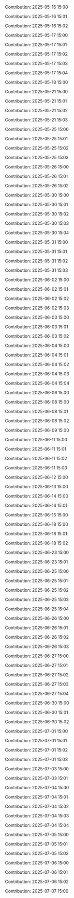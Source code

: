 Contribution: 2025-05-16 15:00

Contribution: 2025-05-16 15:01

Contribution: 2025-05-16 15:02

Contribution: 2025-05-17 15:00

Contribution: 2025-05-17 15:01

Contribution: 2025-05-17 15:02

Contribution: 2025-05-17 15:03

Contribution: 2025-05-17 15:04

Contribution: 2025-05-18 15:00

Contribution: 2025-05-21 15:00

Contribution: 2025-05-21 15:01

Contribution: 2025-05-21 15:02

Contribution: 2025-05-21 15:03

Contribution: 2025-05-25 15:00

Contribution: 2025-05-25 15:01

Contribution: 2025-05-25 15:02

Contribution: 2025-05-25 15:03

Contribution: 2025-05-26 15:00

Contribution: 2025-05-26 15:01

Contribution: 2025-05-26 15:02

Contribution: 2025-05-30 15:00

Contribution: 2025-05-30 15:01

Contribution: 2025-05-30 15:02

Contribution: 2025-05-30 15:03

Contribution: 2025-05-30 15:04

Contribution: 2025-05-31 15:00

Contribution: 2025-05-31 15:01

Contribution: 2025-05-31 15:02

Contribution: 2025-05-31 15:03

Contribution: 2025-06-02 15:00

Contribution: 2025-06-02 15:01

Contribution: 2025-06-02 15:02

Contribution: 2025-06-02 15:03

Contribution: 2025-06-03 15:00

Contribution: 2025-06-03 15:01

Contribution: 2025-06-03 15:02

Contribution: 2025-06-04 15:00

Contribution: 2025-06-04 15:01

Contribution: 2025-06-04 15:02

Contribution: 2025-06-04 15:03

Contribution: 2025-06-04 15:04

Contribution: 2025-06-06 15:00

Contribution: 2025-06-08 15:00

Contribution: 2025-06-08 15:01

Contribution: 2025-06-08 15:02

Contribution: 2025-06-09 15:00

Contribution: 2025-06-11 15:00

Contribution: 2025-06-11 15:01

Contribution: 2025-06-11 15:02

Contribution: 2025-06-11 15:03

Contribution: 2025-06-12 15:00

Contribution: 2025-06-13 15:00

Contribution: 2025-06-14 15:00

Contribution: 2025-06-14 15:01

Contribution: 2025-06-15 15:00

Contribution: 2025-06-18 15:00

Contribution: 2025-06-18 15:01

Contribution: 2025-06-18 15:02

Contribution: 2025-06-23 15:00

Contribution: 2025-06-23 15:01

Contribution: 2025-06-25 15:00

Contribution: 2025-06-25 15:01

Contribution: 2025-06-25 15:02

Contribution: 2025-06-25 15:03

Contribution: 2025-06-25 15:04

Contribution: 2025-06-26 15:00

Contribution: 2025-06-26 15:01

Contribution: 2025-06-26 15:02

Contribution: 2025-06-26 15:03

Contribution: 2025-06-27 15:00

Contribution: 2025-06-27 15:01

Contribution: 2025-06-27 15:02

Contribution: 2025-06-27 15:03

Contribution: 2025-06-27 15:04

Contribution: 2025-06-30 15:00

Contribution: 2025-06-30 15:01

Contribution: 2025-06-30 15:02

Contribution: 2025-07-01 15:00

Contribution: 2025-07-01 15:01

Contribution: 2025-07-01 15:02

Contribution: 2025-07-01 15:03

Contribution: 2025-07-03 15:00

Contribution: 2025-07-03 15:01

Contribution: 2025-07-04 15:00

Contribution: 2025-07-04 15:01

Contribution: 2025-07-04 15:02

Contribution: 2025-07-04 15:03

Contribution: 2025-07-04 15:04

Contribution: 2025-07-05 15:00

Contribution: 2025-07-05 15:01

Contribution: 2025-07-05 15:02

Contribution: 2025-07-06 15:00

Contribution: 2025-07-06 15:01

Contribution: 2025-07-06 15:02

Contribution: 2025-07-07 15:00

